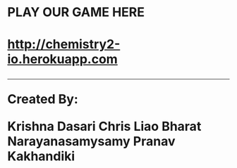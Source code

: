 <h1> PLAY OUR GAME HERE <h1>
  <a href = "http://chemistry2-io.herokuapp.com">http://chemistry2-io.herokuapp.com</a>

------------------------------------------------------------------------------------
Created By:

Krishna Dasari
  Chris Liao
    Bharat Narayanasamysamy
      Pranav Kakhandiki
